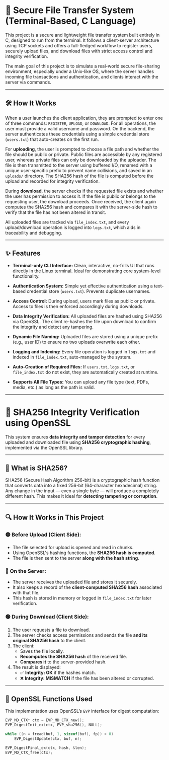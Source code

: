 # 🔐 Secure File Transfer System (Terminal-Based, C Language)

This project is a secure and lightweight file transfer system built entirely in C, designed to run from the terminal. It follows a client-server architecture using TCP sockets and offers a full-fledged workflow to register users, securely upload files, and download files with strict access control and integrity verification. 

The main goal of this project is to simulate a real-world secure file-sharing environment, especially under a Unix-like OS, where the server handles incoming file transactions and authentication, and clients interact with the server via commands.

---

## 🛠️ How It Works

When a user launches the client application, they are prompted to enter one of three commands: `REGISTER`, `UPLOAD`, or `DOWNLOAD`. For all operations, the user must provide a valid username and password. On the backend, the server authenticates these credentials using a simple credential store (`users.txt`) that auto-creates on the first run.

For **uploading**, the user is prompted to choose a file path and whether the file should be public or private. Public files are accessible by any registered user, whereas private files can only be downloaded by the uploader. The file is then transmitted to the server using buffered I/O, renamed with a unique user-specific prefix to prevent name collisions, and saved in an `uploads/` directory. The SHA256 hash of the file is computed before the upload and recorded for integrity verification.

During **download**, the server checks if the requested file exists and whether the user has permission to access it. If the file is public or belongs to the requesting user, the download proceeds. Once received, the client again computes the SHA256 hash and compares it with the server-side hash to verify that the file has not been altered in transit.

All uploaded files are tracked via `file_index.txt`, and every upload/download operation is logged into `logs.txt`, which aids in traceability and debugging.

---

## ✨ Features

- **Terminal-only CLI Interface:** Clean, interactive, no-frills UI that runs directly in the Linux terminal. Ideal for demonstrating core system-level functionality.
  
- **Authentication System:** Simple yet effective authentication using a text-based credential store (`users.txt`). Prevents duplicate usernames.

- **Access Control:** During upload, users mark files as public or private. Access to files is then enforced accordingly during downloads.

- **Data Integrity Verification:** All uploaded files are hashed using SHA256 via OpenSSL. The client re-hashes the file upon download to confirm the integrity and detect any tampering.

- **Dynamic File Naming:** Uploaded files are stored using a unique prefix (e.g., user ID) to ensure no two uploads overwrite each other.

- **Logging and Indexing:** Every file operation is logged in `logs.txt` and indexed in `file_index.txt`, auto-managed by the system.

- **Auto-Creation of Required Files:** If `users.txt`, `logs.txt`, or `file_index.txt` do not exist, they are automatically created at runtime.

- **Supports All File Types:** You can upload any file type (text, PDFs, media, etc.) as long as the path is valid.

---
# 🔐 SHA256 Integrity Verification using OpenSSL

This system ensures **data integrity and tamper detection** for every uploaded and downloaded file using **SHA256 cryptographic hashing**, implemented via the OpenSSL library.

---

## 📌 What is SHA256?

SHA256 (Secure Hash Algorithm 256-bit) is a cryptographic hash function that converts data into a fixed 256-bit (64-character hexadecimal) string. Any change in the input — even a single byte — will produce a completely different hash. This makes it ideal for **detecting tampering or corruption**.

---

## 🔍 How It Works in This Project

### 🟡 **Before Upload (Client Side):**
- The file selected for upload is opened and read in chunks.
- Using OpenSSL's hashing functions, the **SHA256 hash is computed**.
- The file is then sent to the server **along with the hash string**.

### 🔵 **On the Server:**
- The server receives the uploaded file and stores it securely.
- It also keeps a record of the **client-computed SHA256 hash** associated with that file.
- This hash is stored in memory or logged in `file_index.txt` for later verification.

### 🟢 **During Download (Client Side):**
1. The user requests a file to download.
2. The server checks access permissions and sends the file **and its original SHA256 hash** to the client.
3. The client:
   - Saves the file locally.
   - **Recomputes the SHA256 hash** of the received file.
   - **Compares it** to the server-provided hash.
4. The result is displayed:
   - ✅ **Integrity: OK** if the hashes match.
   - ❌ **Integrity: MISMATCH** if the file has been altered or corrupted.

---

## 🧪 OpenSSL Functions Used

This implementation uses OpenSSL’s `EVP` interface for digest computation:

```c
EVP_MD_CTX* ctx = EVP_MD_CTX_new();
EVP_DigestInit_ex(ctx, EVP_sha256(), NULL);

while ((n = fread(buf, 1, sizeof(buf), fp)) > 0)
    EVP_DigestUpdate(ctx, buf, n);

EVP_DigestFinal_ex(ctx, hash, &len);
EVP_MD_CTX_free(ctx);



